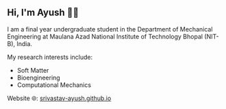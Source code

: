 ## Hi, I'm Ayush 👋🏽
I am a final year undergraduate student in the Department of Mechanical Engineering at Maulana Azad National Institute of Technology Bhopal (NIT-B), India. <br>

My research interests include:
- Soft Matter
- Bioengineering
- Computational Mechanics

Website 🌐: <a href="https://srivastav-ayush.github.io/">srivastav-ayush.github.io</a> <br>


